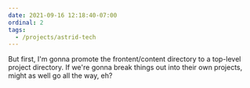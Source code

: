 ```yaml
---
date: 2021-09-16 12:18:40-07:00
ordinal: 2
tags:
  - /projects/astrid-tech
---
```


But first, I'm gonna promote the frontent/content directory to a top-level
project directory. If we're gonna break things out into their own projects,
might as well go all the way, eh?
